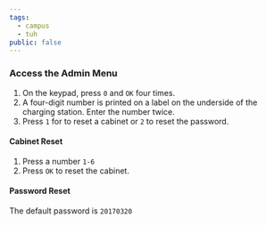 ```yaml
---
tags:
  - campus
  - tuh
public: false
---
```

### Access the Admin Menu

1. On the keypad, press `0` and `OK` four times.
2. A four-digit number is printed on a label on the underside of the charging station. Enter the number twice.
3. Press `1` for to reset a cabinet or `2` to reset the password.

#### Cabinet Reset

1. Press a number `1-6`
2. Press `OK` to reset the cabinet.

#### Password Reset

The default password is `20170320`
